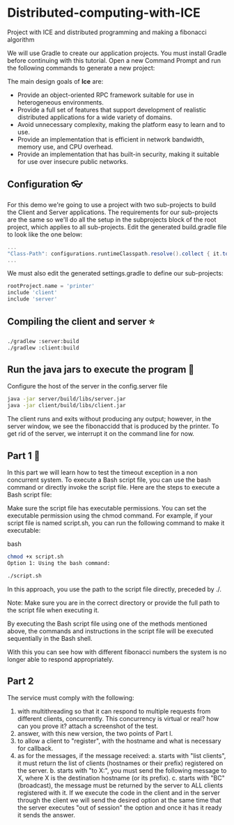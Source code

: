 # Distributed-computing-with-ICE
Project with ICE and distributed programming and making a fibonacci algorithm   

We will use Gradle to create our application projects. You must install Gradle before continuing with this tutorial.
Open a new Command Prompt and run the following commands to generate a new project:

The main design goals of **Ice** are:

- Provide an object-oriented RPC framework suitable for use in heterogeneous environments.
- Provide a full set of features that support development of realistic distributed applications for a wide variety of domains.
- Avoid unnecessary complexity, making the platform easy to learn and to use.
- Provide an implementation that is efficient in network bandwidth, memory use, and CPU overhead.
- Provide an implementation that has built-in security, making it suitable for use over insecure public networks.


## Configuration 👓

For this demo we're going to use a project with two sub-projects to build the Client and Server applications. The requirements for our sub-projects are the same so we'll do all the setup in the subprojects block of the root project, which applies to all sub-projects. Edit the generated build.gradle file to look like the one below:

```gradle
...
"Class-Path": configurations.runtimeClasspath.resolve().collect { it.toURI() }.join(' ')
...
```

We must also edit the generated settings.gradle to define our sub-projects:

```gradle
rootProject.name = 'printer'
include 'client'
include 'server'
```

## Compiling the client and server ⭐️

```bash
./gradlew :server:build
./gradlew :client:build
```

## Run the java jars to execute the program 🎇
Configure the host of the server in the config.server file
```bash
java -jar server/build/libs/server.jar
java -jar client/build/libs/client.jar
```
The client runs and exits without producing any output; however, in the server window, we see the fibonaccidd that is produced by the printer. To get rid of the server, we interrupt it on the command line for now. 


## Part 1 🎈
In this part we will learn how to test the timeout exception in a non concurrent system.
To execute a Bash script file, you can use the bash command or directly invoke the script file. Here are the steps to execute a Bash script file:

Make sure the script file has executable permissions. You can set the executable permission using the chmod command. For example, if your script file is named script.sh, you can run the following command to make it executable:

bash
```bash
chmod +x script.sh
Option 1: Using the bash command:
```
```bash
./script.sh
```
In this approach, you use the path to the script file directly, preceded by ./.

Note: Make sure you are in the correct directory or provide the full path to the script file when executing it.

By executing the Bash script file using one of the methods mentioned above, the commands and instructions in the script file will be executed sequentially in the Bash shell.

With this you can see how with different fibonacci numbers the system is no longer able to respond appropriately.
## Part 2 
The service must comply with the following:
1. with multithreading so that it can respond to multiple requests from different clients, concurrently. This concurrency is virtual or real? how can you prove it? attach a screenshot of the test.
2. answer, with this new version, the two points of Part I.
3. to allow a client to "register", with the hostname and what is necessary for callback.
4. as for the messages, if the message received:
    a. starts with "list clients", it must return the list of clients (hostnames or their prefix) registered on the server.
    b. starts with "to X:", you must send the following message to X, where X is the destination hostname (or its prefix).
    c. starts with "BC" (broadcast), the message must be returned by the server to ALL clients registered with it.
If we execute the code in the client and in the server through the client we will send the desired option at the same time that the server executes "out of session" the option and once it has it ready it sends the answer.